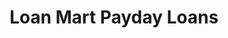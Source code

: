 ---
title: Loan Mart Payday Loans
slug: loan-mart-payday-loans
updated-on: '2024-05-30T13:44:31.749Z'
created-on: '2024-05-30T13:41:46.671Z'
published-on: '2024-05-30T13:54:32.469Z'
f_city-state-2:
- cms/city/gilbert-az.md
- cms/city/westminster-co.md
- cms/city/englewood-co.md
- cms/city/arvada-co.md
- cms/city/tulsa-ok.md
f_locations:
- cms/payday-loan/loan-mart-payday-loans-20479.md
- cms/payday-loan/loan-mart-payday-loans-20480.md
- cms/payday-loan/loan-mart-payday-loans-20481.md
- cms/payday-loan/loan-mart-payday-loans-20482.md
- cms/payday-loan/loan-mart-payday-loans-20483.md
- cms/payday-loan/loan-mart-payday-loans-20484.md
f_states:
- cms/state/arizona.md
- cms/state/colorado.md
- cms/state/oklahoma.md
layout: '[company].html'
tags: company
---
